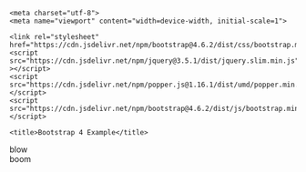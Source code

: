 <!doctype html>
<html lang="en">
  <head>
    
    <meta charset="utf-8">
    <meta name="viewport" content="width=device-width, initial-scale=1">
    
    <link rel="stylesheet" href="https://cdn.jsdelivr.net/npm/bootstrap@4.6.2/dist/css/bootstrap.min.css">
    <script src="https://cdn.jsdelivr.net/npm/jquery@3.5.1/dist/jquery.slim.min.js" ></script>
    <script src="https://cdn.jsdelivr.net/npm/popper.js@1.16.1/dist/umd/popper.min.js"></script>
    <script src="https://cdn.jsdelivr.net/npm/bootstrap@4.6.2/dist/js/bootstrap.min.js"></script>

    <title>Bootstrap 4 Example</title>
  </head>
  <body>

<div class="row">
    <div class="col-6 border border-danger">blow</div>
    <div class="col-6 border border-danger">boom</div>
</div>
    
  </body>
</html>
